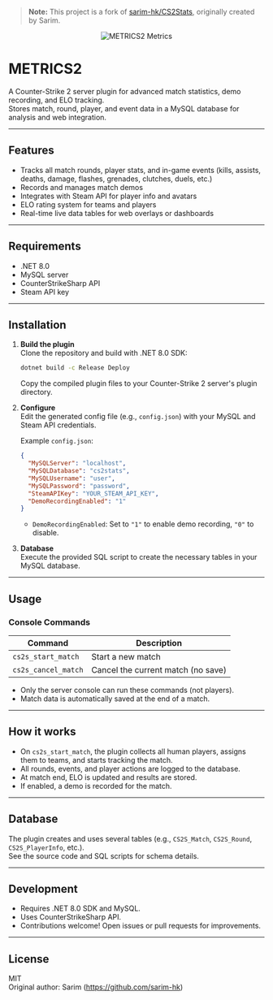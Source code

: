 > **Note:** This project is a fork of [sarim-hk/CS2Stats](https://github.com/sarim-hk/CS2Stats), originally created by Sarim.

<p align="center">
  <img src="https://css.scorix.ro/images/metrics2.png" alt="METRICS2 Metrics" />
</p>

# METRICS2

A Counter-Strike 2 server plugin for advanced match statistics, demo recording, and ELO tracking.  
Stores match, round, player, and event data in a MySQL database for analysis and web integration.

---

## Features

- Tracks all match rounds, player stats, and in-game events (kills, assists, deaths, damage, flashes, grenades, clutches, duels, etc.)
- Records and manages match demos
- Integrates with Steam API for player info and avatars
- ELO rating system for teams and players
- Real-time live data tables for web overlays or dashboards

---

## Requirements

- .NET 8.0
- MySQL server
- CounterStrikeSharp API
- Steam API key

---

## Installation

1. **Build the plugin**  
   Clone the repository and build with .NET 8.0 SDK:
   ```sh
   dotnet build -c Release Deploy
   ```
   Copy the compiled plugin files to your Counter-Strike 2 server's plugin directory.

2. **Configure**  
   Edit the generated config file (e.g., `config.json`) with your MySQL and Steam API credentials.

   Example `config.json`:
   ```json
   {
     "MySQLServer": "localhost",
     "MySQLDatabase": "cs2stats",
     "MySQLUsername": "user",
     "MySQLPassword": "password",
     "SteamAPIKey": "YOUR_STEAM_API_KEY",
     "DemoRecordingEnabled": "1"
   }
   ```
   - `DemoRecordingEnabled`: Set to `"1"` to enable demo recording, `"0"` to disable.

3. **Database**  
   Execute the provided SQL script to create the necessary tables in your MySQL database.

---

## Usage

### Console Commands

| Command             | Description                       |
|---------------------|-----------------------------------|
| `cs2s_start_match`  | Start a new match                 |
| `cs2s_cancel_match` | Cancel the current match (no save)|

- Only the server console can run these commands (not players).
- Match data is automatically saved at the end of a match.

---

## How it works

- On `cs2s_start_match`, the plugin collects all human players, assigns them to teams, and starts tracking the match.
- All rounds, events, and player actions are logged to the database.
- At match end, ELO is updated and results are stored.
- If enabled, a demo is recorded for the match.

---

## Database

The plugin creates and uses several tables (e.g., `CS2S_Match`, `CS2S_Round`, `CS2S_PlayerInfo`, etc.).  
See the source code and SQL scripts for schema details.

---

## Development

- Requires .NET 8.0 SDK and MySQL.
- Uses CounterStrikeSharp API.
- Contributions welcome! Open issues or pull requests for improvements.

---

## License

MIT  
Original author: Sarim (https://github.com/sarim-hk)
